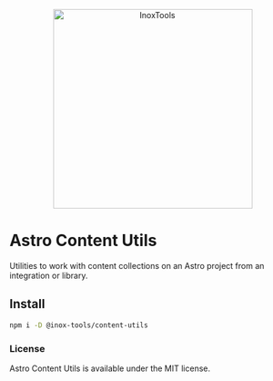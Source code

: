 <p align="center">
    <img alt="InoxTools" width="350px" src="https://github.com/Fryuni/inox-tools/blob/main/assets/shield.png?raw=true"/>
</p>

# Astro Content Utils

Utilities to work with content collections on an Astro project from an integration or library.

## Install

```sh
npm i -D @inox-tools/content-utils
```

### License

Astro Content Utils is available under the MIT license.
